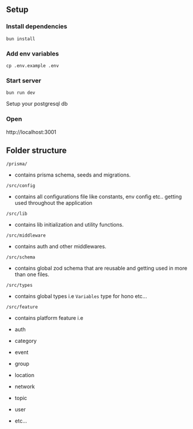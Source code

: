 ## Setup

### Install dependencies

```
bun install
```

### Add env variables

```
cp .env.example .env
```

### Start server

```
bun run dev
```

Setup your postgresql db

### Open

http://localhost:3001

## Folder structure

`/prisma/`

- contains prisma schema, seeds and migrations.

`/src/config`

- contains all configurations file like constants, env config etc.. getting used throughout the application

`/src/lib`

- contains lib initialization and utility functions.

`/src/middleware`

- contains auth and other middlewares.

`/src/schema`

- contains global zod schema that are reusable and getting used in more than one files.

`/src/types`

- contains global types i.e `Variables` type for hono etc...

`/src/feature`

- contains platform feature i.e

- auth
- category
- event
- group
- location
- network
- topic
- user
- etc...
